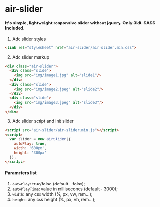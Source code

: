 # air-slider
#### It's simple, lightweight responsive slider without jquery. Only 3kB. SASS Included.
1. Add slider styles
```html
<link rel="stylesheet" href="air-slider/air-slider.min.css">
```
2. Add slider markup
```html
<div class="air-slider">
  <div class="slide">
    <img src="img/image1.jpg" alt="slide1"/>
  </div>
  <div class="slide">
    <img src="img/image2.jpeg" alt="slide2"/>
  </div>
  <div class="slide">
    <img src="img/image3.jpeg" alt="slide3"/>
  </div>
</div>
```
3. Add slider script and init slider
```html
<script src="air-slider/air-slider.min.js"></script>
<script>
  var slider = new airSlider({
    autoPlay: true,
    width: '600px',
    height: '300px'
  });
</script>
```
#### Parameters list
1. ```autoPlay```: true/false (default - false);
2. ```autoPlayTime```: value in milliseconds (default - 3000);
3. ```width```: any css width (%, px, vw, rem...);
4. ```height```: any css height (%, px, vh, rem...);
